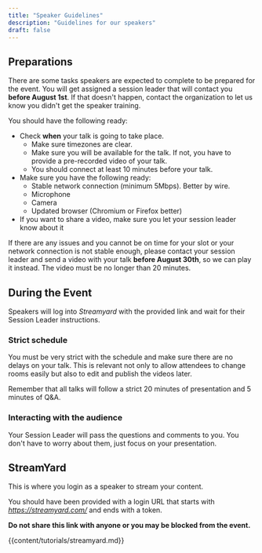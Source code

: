 ```yaml
---
title: "Speaker Guidelines"
description: "Guidelines for our speakers"
draft: false
---
```


## Preparations

There are some tasks speakers are expected to complete to be prepared for the event. You will get assigned a session leader that will contact you **before August 1st**. If that doesn't happen, contact the organization to let us know you didn't get the speaker training.

You should have the following ready:

 * Check **when** your talk is going to take place. 
     - Make sure timezones are clear.
     - Make sure you will be available for the talk. If not, you have to provide a pre-recorded video of your talk.
     - You should connect at least 10 minutes before your talk.
 * Make sure you have the following ready:
     - Stable network connection (minimum 5Mbps). Better by wire.
     - Microphone
     - Camera
     - Updated browser (Chromium or Firefox better)
 * If you want to share a video, make sure you let your session leader know about it

If there are any issues and you cannot be on time for your slot or your network connection is not stable enough, please contact your session leader and send a video with your talk **before August 30th**, so we can play it instead. The video must be no longer than 20 minutes.

## During the Event

Speakers will log into *Streamyard* with the provided link and wait for their Session Leader instructions. 

### Strict schedule

You must be very strict with the schedule and make sure there are no delays on your talk. This is relevant not only to allow attendees to change rooms easily but also to edit and publish the videos later.

Remember that all talks will follow a strict 20 minutes of presentation and 5 minutes of Q&A.

### Interacting with the audience

Your Session Leader will pass the questions and comments to you. You don't have to worry about them, just focus on your presentation. 

## StreamYard

This is where you login as a speaker to stream your content.

You should have been provided with a login URL that starts with *https://streamyard.com/* and ends with a token.

**Do not share this link with anyone or you may be blocked from the event.**

{{content/tutorials/streamyard.md}} 

